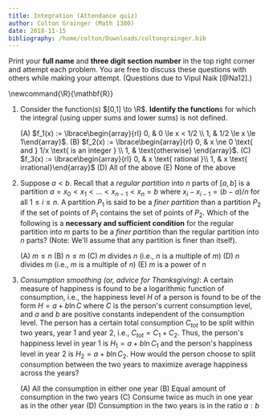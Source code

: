 ```yaml
---
title: Integration (Attendance quiz)
author: Colton Grainger (Math 1300)
date: 2018-11-15
bibliography: /home/colton/Downloads/coltongrainger.bib
---
```


Print your **full name** and **three digit section number** in the top right corner and attempt each problem. You are free to discuss these questions with others while making your attempt. (Questions due to Vipul Naik [@Na12].)

\newcommand{\R}{\mathbf{R}}

1.  Consider the function(s) $[0,1] \to \R$. **Identify the function**s
    for which the integral (using upper sums and lower sums) is not
    defined.

    (A) $f_1(x) := \lbrace\begin{array}{rl} 0, & 0 \le x < 1/2 \\ 1, &
            1/2 \le x \le 1\end{array}$.
    (B) $f_2(x) := \lbrace\begin{array}{rl} 0, & x \ne 0 \text{ and } 1/x \text{ is an
            integer } \\ 1, & \text{otherwise} \end{array}$.
    (C) $f_3(x) := \lbrace\begin{array}{rl} 0, & x \text{ rational }\\
            1, & x \text{ irrational}\end{array}$
    (D) All of the above
    (E) None of the above

<!---
    *Answer*: Option (C)

    *Explanation*: For option (C), the lower sum for any partition is
    $0$ and the upper sum is $1$. Thus, the integral is not
    well-defined.

    For option (A), the function is piecewise continuous with only jump
    discontinuities, hence the integral is well-defined: in fact, it is
    $1/2$.

    For (B), the integral is zero. We can see this by noting that the
    points where the function is $0$ are all isolated points, so if in
    our partition the intervals surrounding each of these points is
    small enough, we can make the upper sums tend to zero. (This is hard
    to see. You should, however, be able to easily see that (A) has an
    integral and (C) does not. This forces the answer to be (C)).

    *Performance review*: $4$ out of $12$ got this correct. $3$ each
    chose (B) and (D), $2$ chose (E).

    *Historical note (last year)*: Everybody got this correct.
--->

2.  Suppose $a < b$. Recall that a *regular partition* into $n$
    parts of $[a,b]$ is a partition $a = x_0 < x_1 < \dots <
      x_{n-1} < x_n = b$ where $x_i - x_{i-1} = (b - a)/n$ for all
    $1 \le
      i \le n$. A partition $P_1$ is said to be a *finer partition* than
    a partition $P_2$ if the set of points of $P_1$ contains the set of
    points of $P_2$. Which of the following is a **necessary and
    sufficient condition** for the regular partition into $m$ parts to
    be a *finer partition* than the regular partition into $n$ parts?
    (Note: We'll assume that any partition is finer than itself).

    (A) $m \le n$
    (B) $n \le m$
    (C) $m$ divides $n$ (i.e., $n$ is a multiple of $m$)
    (D) $n$ divides $m$ (i.e., $m$ is a multiple of $n$)
    (E) $m$ is a power of $n$

<!---
    *Answer*: Option (D)

    *Explanation*: If $n$ divides $m$, then the partition into $m$
    pieces is obtained by further subdividing the partition into $m$
    parts, with each part divided into $n/m$ parts.

    *The other choices*: Option (B) is a *necessary* condition but is
    not a sufficient condition. For instance, the regular partition of
    $[0,1]$ into two parts corresponds to $\{ 0, 1/2, 1 \}$ and the
    partition into three parts corresponds to $\{ 0, 1/3, 2/3, 1
      \}$. These partitions are incomparable, i.e., neither is finer
    than the other.

    *Performance review*: $7$ out of $12$ got this correct. $4$
    chose(C), $1$ chose (B).

    *Historical note (last year)*: $5$ out of $15$ people got this
    correct. $6$ people chose (B), which is necessary but not
    sufficient, as indicated above. $2$ people chose (C), which is the
    reverse option. $1$ person chose (A) and $1$ chose (A)+(D).

    *Action point*: If you chose option (B), please make sure you
    understand the distinction between the options. Also review the
    concept of regular partitions and finer partition till you find this
    question obvious.
--->

3.  *Consumption smoothing (or, advice for Thanksgiving)*: A certain measure of happiness is found to
    be a logarithmic function of consumption, i.e., the happiness level
    $H$ of a person is found to be of the form $H = a +
      b \ln C$ where $C$ is the person's current consumption level, and
    $a$ and $b$ are positive constants independent of the consumption
    level.
    The person has a certain total consumption $C_{tot}$ to be split
    within two years, year 1 and year 2, i.e., $C_{tot} = C_1 +
      C_2$. Thus, the person's happiness level in year 1 is $H_1 = a + b
      \ln C_1$ and the person's happiness level in year 2 is
    $H_2 = a + b
      \ln C_2$. How would the person choose to split consumption between
    the two years to maximize average happiness across the years?

    (A) All the consumption in either one year
    (B) Equal amount of consumption in the two years
    (C) Consume twice as much in one year as in the other year
    (D) Consumption in the two years is in the ratio $a:b$

<!---
    *Answer*: Option (B)

    *Explanation*: Basically, happiness is logarithmic in consumption,
    so if consumption is unequal, then it can be distributed from the
    higher consumption year to the lower consumption year. The
    *fractional* loss in the higher consumption year is lower than the
    *fractional* gain in the lower consumption year. The nature of
    logarithmis means that the *absolute* loss in the higher consumption
    year is lower than the *absolute* gain in the lower consumption
    year. The process continues till consumption in both years is
    exactly equal.

    We can also do this formally. We are basically using the fact that
    the logarithm function is concave down.

    *Performance review*: Everybody got this correct.
--->
